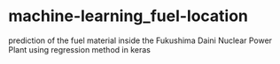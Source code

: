 # machine-learning_fuel-location
prediction of the fuel material inside the Fukushima Daini Nuclear Power Plant using regression method in keras 
